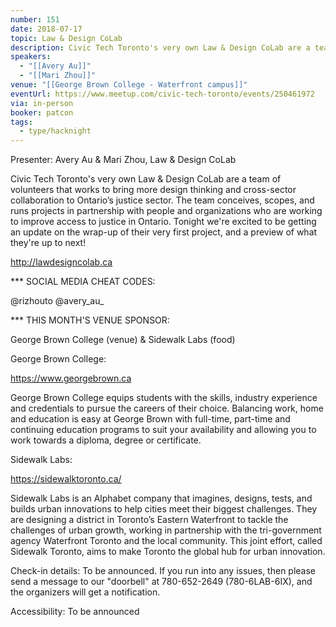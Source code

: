 ```yaml
---
number: 151
date: 2018-07-17
topic: Law & Design CoLab
description: Civic Tech Toronto's very own Law & Design CoLab are a team of volunteers that works to bring more design thinking and cross-sector collaboration to Ontario’s justice sector. The team conceives, scopes, and runs projects in partnership with people and organizations who are working to improve access to justice in Ontario. Tonight we're excited to be getting an update on the wrap-up of their very first project, and a preview of what they're up to next! http://lawdesigncolab.ca
speakers:
  - "[[Avery Au]]"
  - "[[Mari Zhou]]"
venue: "[[George Brown College - Waterfront campus]]"
eventUrl: https://www.meetup.com/civic-tech-toronto/events/250461972
via: in-person
booker: patcon
tags:
  - type/hacknight
---
```

Presenter: Avery Au & Mari Zhou, Law & Design CoLab

Civic Tech Toronto's very own Law & Design CoLab are a team of volunteers that works to bring more design thinking and cross-sector collaboration to Ontario’s justice sector. The team conceives, scopes, and runs projects in partnership with people and organizations who are working to improve access to justice in Ontario. Tonight we're excited to be getting an update on the wrap-up of their very first project, and a preview of what they're up to next!

http://lawdesigncolab.ca

*** SOCIAL MEDIA CHEAT CODES:

@rizhouto @avery_au_

*** THIS MONTH'S VENUE SPONSOR:

George Brown College (venue) & Sidewalk Labs (food)

George Brown College:

https://www.georgebrown.ca

George Brown College equips students with the skills, industry experience and credentials to pursue the careers of their choice. Balancing work, home and education is easy at George Brown with full-time, part-time and continuing education programs to suit your availability and allowing you to work towards a diploma, degree or certificate.

Sidewalk Labs:

https://sidewalktoronto.ca/

Sidewalk Labs is an Alphabet company that imagines, designs, tests, and builds urban innovations to help cities meet their biggest challenges. They are designing a district in Toronto’s Eastern Waterfront to tackle the challenges of urban growth, working in partnership with the tri-government agency Waterfront Toronto and the local community. This joint effort, called Sidewalk Toronto, aims to make Toronto the global hub for urban innovation.

Check-in details: To be announced. If you run into any issues, then please send a message to our "doorbell" at 780-652-2649 (780-6LAB-6IX), and the organizers will get a notification.

Accessibility: To be announced

